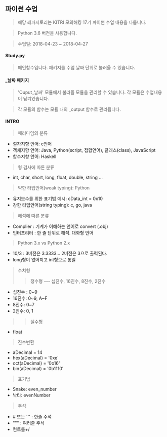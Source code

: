 ## 파이썬 수업

> 해당 레파지토리는 KITRI 모의해킹 17기 파이썬 수업 내용을 다룹니다.

> Python 3.6 버전을 사용합니다.

> 수업일: 2018-04-23 ~ 2018-04-27

#### Study.py
> 메인함수입니다. 패키지를 수업 날짜 단위로 불러올 수 있습니다.

#### _날짜 패키지
> 'Ouput_날짜' 모듈에서 불러올 모듈을 관리할 수 있습니다. 각 모듈은 수업내용이 담겨있습니다.

> 각 모듈의 함수는 모듈 내의 _output 함수로 관리됩니다.

#### INTRO
> 패러다임의 분류
- 절자지향 언어: c언어
- 객체지향 언어: Java, Python(script, 접합언어), 클래스(class), JavaScript
- 함수지향 언어: Haskell

> 형 검사에 따른 분류
- int, char, short, long, float, double, string ... 

> 약한 타입언어(weak typing): Python
- 유지보수를 위한 표기법 예시: cData_int = 0x10
- 강한 타입언어(string typing): c, go, java

> 해석에 따른 분류
- Complier : 기계가 이해하는 언어로 convert (.obj)
- 인터프리터 : 한 줄 단위로 해석. 대화형 언어

> Python 3.x vs Python 2.x
- 10/3 : 3버전은 3.3333... 2버전은 3으로 출력된다.
- long형이 없어지고 int형으로 통일

> 수치형
>> 정수형 --- 십진수, 16진수, 8진수, 2진수
- 십진수 : 0~9
- 16진수: 0~9, A~F
- 8진수: 0~7
- 2진수: 0, 1
>> 실수형
- float

> 진수변환
- aDecimal = 14
- hex(aDecimal) = '0xe'
- oct(aDecimal) = '0o16'
- bin(aDecimal) = '0b1110'

> 표기법
- Snake: even_number
- 낙타: evenNumber

> 주석
- \# 또는 ''' : 한줄 주석
- """ : 여러줄 주석
- 컨트롤+/
